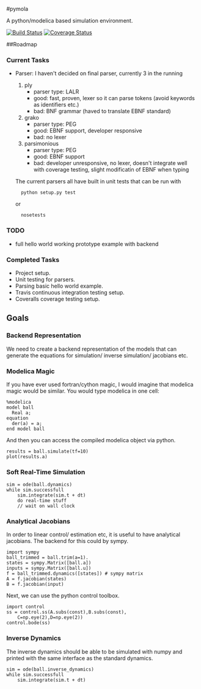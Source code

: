 #pymola

A python/modelica based simulation environment.

[![Build Status](https://travis-ci.org/jgoppert/pymola.svg)](https://travis-ci.org/jgoppert/pymola)
[![Coverage Status](https://img.shields.io/coveralls/jgoppert/pymola.svg)](https://coveralls.io/r/jgoppert/pymola)

##Roadmap

### Current Tasks

* Parser: I haven't decided on final parser, currently 3 in the running

    1. ply  
        * parser type: LALR
        * good: fast, proven, lexer so it can parse tokens (avoid keywords as identifiers etc.)
        * bad: BNF grammar (haved to translate EBNF standard)
    1. grako
        * parser type: PEG
        * good: EBNF support, developer responsive
        * bad: no lexer
    1. parsimonious
        * parser type: PEG
        * good: EBNF support
        * bad: developer unresponsive, no lexer, doesn't integrate well with coverage testing, slight modificatin of EBNF when typing

    The current parsers all have built in unit tests that can be run with

        python setup.py test

    or
   
        nosetests

### TODO

* full hello world working prototype example with backend

### Completed Tasks

* Project setup.
* Unit testing for parsers.
* Parsing basic hello world example.
* Travis continuous integration testing setup.
* Coveralls coverage testing setup.

## Goals

### Backend Representation

We need to create a backend representation of the models that can generate the equations for simulation/ inverse simulation/ jacobians etc.

### Modelica Magic

If you have ever used fortran/cython magic, I would imagine that modelica magic would be similar. You would type modelica in one cell:

    %modelica
    model ball
      Real a;
    equation
      der(a) = a;
    end model ball

And then you can access the compiled modelica object via python.

    results = ball.simulate(tf=10)
    plot(results.a)

### Soft Real-Time Simulation

    sim = ode(ball.dynamics)
    while sim.successfull
        sim.integrate(sim.t + dt)
        do real-time stuff
        // wait on wall clock


### Analytical Jacobians

In order to linear control/ estimation etc, it is useful to have analytical jacobians. The backend for this could by sympy.

    import sympy
    ball_trimmed = ball.trim(a=1).
    states = sympy.Matrix([ball.a])
    inputs = sympy.Matrix([ball.u])
    f = ball_trimmed.dynamics([states]) # sympy matrix
    A = f.jacobian(states)
    B = f.jacobian(input)

Next, we can use the python control toolbox.

    import control
    ss = control.ss(A.subs(const),B.subs(const),
        C=np.eye(2),D=np.eye(2))
    control.bode(ss)

### Inverse Dynamics

The inverse dynamics should be able to be simulated with numpy and printed with the same interface as the standard dynamics.

    sim = ode(ball.inverse_dynamics)
    while sim.successfull
        sim.integrate(sim.t + dt)

<!--- vim:ts=4:sw=4:expandtab:
!-->
